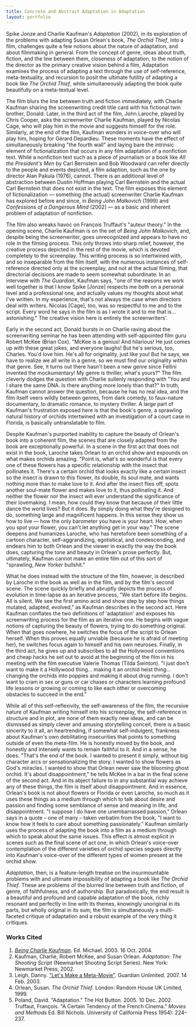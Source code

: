 ```yaml
---
title: Concrete and Abstract Adaptation in Adaptation
layout: portfolio
---
```

Spike Jonze and Charlie Kaufman's *Adaptation* (2002), in its exploration of the problems with adapting Susan Orlean's book, *The Orchid Thief*, into a film, challenges quite a few notions about the nature of adaptation, and about filmmaking in general. From the concept of genre, ideas about truth, fiction, and the line between them, closeness of adaptation, to the notion of the director as the primary creative vision behind a film, Adaptation examines the process of adapting a text through the use of self-reference, meta-textuality, and recursion to posit the ultimate futility of adapting a book like *The Orchid Thief*, while simultaneously adapting the book quite beautifully on a meta-textual level.

The film blurs the line between truth and fiction immediately, with Charlie Kaufman sharing the screenwriting credit title card with his fictional twin brother, Donald. Later, in the third act of the film, John Laroche, played by Chris Cooper, asks the screenwriter Charlie Kaufman, played by Nicolas Cage, who will play him in the movie and suggests himself for the role. Similarly, at the end of the film, Kaufman wonders in voice-over who will play him, hoping for G&eacute;rard Depardieu. These moments have the effect of simultaneously breaking "the fourth wall" and laying bare the intrinsic element of fictionalization that occurs in any film adaptation of a nonfiction text. While a nonfiction text such as a piece of journalism or a book like *All the President's Men* by Carl Bernstein and Bob Woodward can refer directly to the people and events depicted, a film adaption, such as the one by director Alan Pakula (1976), cannot. There is an additional level of abstraction between Dustin Hoffman playing Carl Bernstein and the actual Carl Bernstein that does not exist in the text. The film exposes this element of fictionalization &mdash; something (the actual) screenwriter Charlie Kaufman has explored before and since, in *Being John Malkovich* (1999) and *Confessions of a Dangerous Mind* (2002) &mdash; as a basic and inherent problem of adaptation of nonfiction.

The film also wreaks havoc on Fran&ccedil;ois Truffaut's "auteur theory." In the opening scene, Charlie Kaufman is on the set of *Being John Malkovich*, and, despite being the screenwriter, goes unrecognized and appears to have no role in the filming process. This only throws into sharp relief, however, the creative process depicted in the rest of the movie, which is devoted completely to the screenplay. This writing process is so intertwined with, and so inseparable from the film itself, with the numerous instances of self-reference directed only at the screenplay, and not at the actual filming, that directorial decisions are made to seem somewhat subordinate. In an interview with *The Guardian*, Kaufman says, "one of the reasons we work well together is that I know Spike [Jonze] respects me both on a personal level and a professional one, and actually values my thoughts about what I've written. In my experience, that's not always the case when directors deal with writers. Nicolas [Cage], too, was so respectful to me and to the script. Every word he says in the film is as I wrote it and to me that is... astonishing." The creative vision here is entirely the screenwriters'.

Early in the second act, Donald bursts in on Charlie raving about the screenwriting seminar he has been attending with self-appointed film guru Robert McKee (Brian Cox). "McKee is a genius! And hilarious! He just comes up with these great jokes, and everyone laughs! But he's serious, too, Charles. You'd love him. He's all for originality, just like you! But he says, we have to realize we all write in a genre, so we must find our originality within that genre. See, it turns out there hasn't been a new genre since Fellini invented the mockumentary! My genre is thriller, what's yours?" The film cleverly dodges the question with Charlie sullenly responding with "You and I share the same DNA. Is there anything more lonely than that?" In truth, Kaufman cannot answer the question, because he has no real idea, and the film itself veers wildly between genres, from dark comedy, to faux-nature documentary, to dramatic romance, to mystery thriller. A large part of Kaufman's frustration exposed here is that the book's genre, a sprawling natural history of orchids intertwined with an investigation of a court case in Florida, is basically untranslatable to film.

Despite Kaufman's purported inability to capture the beauty of Orlean's book into a coherent film, the scenes that are closely adapted from the book are exceptionally powerful. In a scene in the first act that does not exist in the book, Laroche takes Orlean to an orchid show and expounds on what makes orchids amazing. "Point is, what's so wonderful is that every one of these flowers has a specific relationship with the insect that pollinates it. There's a certain orchid that looks exactly like a certain insect so the insect is drawn to this flower, its double, its soul mate, and wants nothing more than to make love to it. And after the insect flies off, spots another soul-mate flower and makes love to it, thus pollinating it. And neither the flower nor the insect will ever understand the significance of their lovemaking. I mean, how could they know that because of their little dance the world lives? But it does. By simply doing what they're designed to do, something large and magnificent happens. In this sense they show us how to live &mdash; how the only barometer you have is your heart. How, when you spot your flower, you can't let anything get in your way." The scene deepens and humanizes Laroche, who has heretofore been something of a cartoon character, self-aggrandizing, egotistical, and condescending, and endears him to both Orlean and the viewer in exactly the way the book does, capturing the tone and beauty in Orlean's prose perfectly. But, ultimately, Kaufman cannot make an entire film out of this sort of "sprawling, *New Yorker* bullshit."

What he does instead with the structure of the film, however, is described by Laroche in the book as well as in the film, and by the film's second scene. The scene quickly briefly and abruptly depicts the process of evolution in time-lapse as an iterative process, "We start before life begins. All is silent. We see the first amino acid and show step by step how things mutated, adapted, evolved," as Kaufman describes in the second act. Here Kaufman conflates the two definitions of 'adaptation' and exposes his screenwriting process for the film as an iterative one. He begins with vague notions of capturing the beauty of flowers, trying to do something original. When that goes nowhere, he switches the focus of the script to Orlean herself. When this proves equally unviable (because he is afraid of meeting her), he switches focus again to himself and his own neuroses. Finally, in the third act, he gives up and subscribes to all the Hollywood conventions and cheap hacks he set out to avoid at the beginning of the film in his meeting with the film executive Valerie Thomas (Tilda Swinton). "I just don't want to make it a Hollywood thing... making it an orchid heist thing... changing the orchids into poppies and making it about drug running. I don't want to cram in sex or guns or car chases or characters learning profound life lessons or growing or coming to like each other or overcoming obstacles to succeed in the end."

While all of this self-reflexivity, the self-awareness of the film, the recursive nature of Kaufman writing himself into his screenplay, the self-reference in structure and in plot, are none of them exactly new ideas, and can be dismissed as simply clever and amusing storytelling conceit, there is a basic sincerity to it all, an heartrending, if somewhat self-indulgent, frankness about Kaufman's own debilitating insecurities that points to something outside of even the meta-film. He is honestly moved by the book, and honestly and intensely wants to remain faithful to it. And in a sense, he does. "That's the end of the book. I wanted to present it simply, without big character arcs or sensationalizing the story. I wanted to show flowers as God's miracles. I wanted to show that Orlean never saw the blooming ghost orchid. It's about disappointment," he tells McKee in a bar in the final scene of the second act. And in its abject failure to in any substantial way achieve any of these things, the film is itself about disappointment. And in essence, Orlean's book is not about flowers or Florida or even Laroche, so much as it uses these things as a medium through which to talk about desire and passion and finding some semblance of sense and meaning in life, and disappointment. "I suppose I do have one unembarrassed passion," Orlean says in a quote &ndash; one of many &ndash; taken verbatim from the book, "I want to know how it feels to care about something passionately." Kaufman similarly uses the process of adapting the book into a film as a medium through which to speak about the same issues. This effect is almost explicit in scenes such as the final scene of act one, in which Orlean's voice-over contemplation of the different varieties of orchid species segues directly into Kaufman's voice-over of the different types of women present at the orchid show.

*Adaptation*, then, is a feature-length treatise on the insurmountable problems with and ultimate impossibility of adapting a book like *The Orchid Thief*. These are problems of the blurred line between truth and fiction, of genre, of faithfulness, and of authorship. But paradoxically, the end result is a beautiful and profound and capable adaptation of the book, richly resonant and perfectly in line with its themes, knowingly unoriginal in its parts, but wholly original in its sum; the film is simultaneously a multi-faceted critique of adaptation and a robust example of the very thing it critiques.

<h3 id="works-cited">Works Cited</h3>

1. *[Being Charlie Kaufman](href="http://www.beingcharliekaufman.com/movies/adaptation.htm")*. Ed. Michael. 2003. 16 Oct. 2004.
1. Kaufman, Charlie, Robert McKee, and Susan Orlean. *Adaptation: The Shooting Script* (Newmarket Shooting Script Series). New York: Newmarket Press, 2002.
3. Leigh, Danny. <a href="http://film.guardian.co.uk/interview/interviewpages/0,6737,895012,00.html">"Let's Make a Meta-Movie"</a>. Guardian Unlimited. 2007. 14 Feb. 2003.
4. Orlean, Susan. *The Orchid Thief*. London: Random House UK Limited, 1999.
5. Poland, David. "Adaptation." The Hot Button. 2005. 10 Dec. 2002. Truffaut, Fran&ccedil;ois. "A Certain Tendency of the French Cinema." *Movies and Methods* Ed. Bill Nichols. University of California Press 1954): 224&ndash;237.

